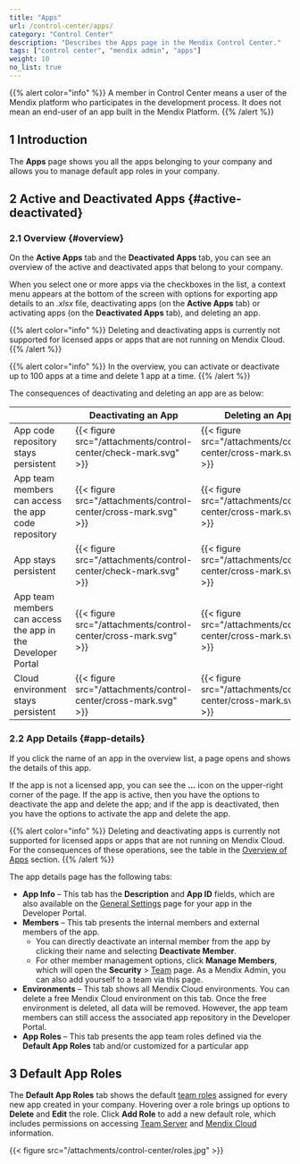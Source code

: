 ```yaml
---
title: "Apps"
url: /control-center/apps/
category: "Control Center"
description: "Describes the Apps page in the Mendix Control Center."
tags: ["control center", "mendix admin", "apps"]
weight: 10
no_list: true 
---
```


{{% alert color="info" %}}
A member in Control Center means a user of the Mendix platform who participates in the development process. It does not mean an end-user of an app built in the Mendix Platform.
{{% /alert %}}

## 1 Introduction

The **Apps** page shows you all the apps belonging to your company and allows you to manage default app roles in your company.

## 2 Active and Deactivated Apps {#active-deactivated}

### 2.1 Overview {#overview}

On the **Active Apps** tab and the **Deactivated Apps** tab, you can see an overview of the active and deactivated apps that belong to your company.

When you select one or more apps via the checkboxes in the list, a context menu appears at the bottom of the screen with options for exporting app details to an *.xlsx* file, deactivating apps (on the **Active Apps** tab) or activating apps (on the **Deactivated Apps** tab), and deleting an app.

{{% alert color="info" %}}
Deleting and deactivating apps is currently not supported for licensed apps or apps that are not running on Mendix Cloud.
{{% /alert %}}

{{% alert color="info" %}}
In the overview, you can activate or deactivate up to 100 apps at a time and delete 1 app at a time.
{{% /alert %}}

The consequences of deactivating and deleting an app are as below:

| | Deactivating an App | Deleting an App |
| --- | --- | --- |
| App code repository stays persistent | {{< figure src="/attachments/control-center/check-mark.svg" >}} | {{< figure src="/attachments/control-center/cross-mark.svg" >}} |
| App team members can access the app code repository | {{< figure src="/attachments/control-center/cross-mark.svg" >}} | {{< figure src="/attachments/control-center/cross-mark.svg" >}} |
| App stays persistent | {{< figure src="/attachments/control-center/check-mark.svg" >}} | {{< figure src="/attachments/control-center/cross-mark.svg" >}} |
| App team members can access the app in the Developer Portal | {{< figure src="/attachments/control-center/cross-mark.svg" >}} | {{< figure src="/attachments/control-center/cross-mark.svg" >}} |
| Cloud environment stays persistent | {{< figure src="/attachments/control-center/cross-mark.svg" >}} | {{< figure src="/attachments/control-center/cross-mark.svg" >}} |

### 2.2 App Details {#app-details}

If you click the name of an app in the overview list, a page opens and shows the details of this app.

If the app is not a licensed app, you can see the **...** icon on the upper-right corner of the page. If the app is active, then you have the options to deactivate the app and delete the app; and if the app is deactivated, then you have the options to activate the app and delete the app.

{{% alert color="info" %}}
Deleting and deactivating apps is currently not supported for licensed apps or apps that are not running on Mendix Cloud. For the consequences of these operations, see the table in the [Overview of Apps](#overview) section.
{{% /alert %}} 

The app details page has the following tabs:

* **App Info** – This tab has the **Description** and **App ID** fields, which are also available on the [General Settings](/developerportal/collaborate/general-settings/) page for your app in the Developer Portal.
* **Members** – This tab presents the internal members and external members of the app.
    * You can directly deactivate an internal member from the app by clicking their name and selecting **Deactivate Member**.
    * For other member management options, click **Manage Members**, which will open the **Security** > [Team](/developerportal/general/team/#managing) page. As a Mendix Admin, you can also add yourself to a team via this page.
* **Environments** – This tab shows all Mendix Cloud environments. You can delete a free Mendix Cloud environment on this tab. Once the free environment is deleted, all data will be removed. However, the app team members can still access the associated app repository in the Developer Portal.
* **App Roles** – This tab presents the app team roles defined via the **Default App Roles** tab and/or customized for a particular app

## 3 Default App Roles

The **Default App Roles** tab shows the default [team roles](/developerportal/general/app-roles/#team-roles) assigned for every new app created in your company. Hovering over a role brings up options to **Delete** and **Edit** the role. Click **Add Role** to add a new default role, which includes permissions on accessing [Team Server](/developerportal/general/team-server/) and [Mendix Cloud](/developerportal/deploy/mendix-cloud-deploy/) information.

{{< figure src="/attachments/control-center/roles.jpg" >}}
